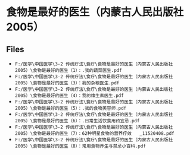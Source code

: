 # 食物是最好的医生（内蒙古人民出版社2005）

## Files

- `F:/医学\中国医学\3-2 传统疗法\食疗\食物是最好的医生（内蒙古人民出版社2005）\食物是最好的医生（1）：.我的蔬菜医生.pdf`
- `F:/医学\中国医学\3-2 传统疗法\食疗\食物是最好的医生（内蒙古人民出版社2005）\食物是最好的医生（3）：我的杂粮医生.pdf`
- `F:/医学\中国医学\3-2 传统疗法\食疗\食物是最好的医生（内蒙古人民出版社2005）\食物是最好的医生（4）：我的维生素医生.pdf`
- `F:/医学\中国医学\3-2 传统疗法\食疗\食物是最好的医生（内蒙古人民出版社2005）\食物是最好的医生（5）：.我的食物美容师.pdf`
- `F:/医学\中国医学\3-2 传统疗法\食疗\食物是最好的医生（内蒙古人民出版社2005）\食物是最好的医生（6）：.日常生活饮食用药宜忌.pdf`
- `F:/医学\中国医学\3-2 传统疗法\食疗\食物是最好的医生（内蒙古人民出版社2005）\食物是最好的医生（7）：62种明星食物的营养疗效   _11520408.pdf`
- `F:/医学\中国医学\3-2 传统疗法\食疗\食物是最好的医生（内蒙古人民出版社2005）\食物是最好的医生（8）：常用食物养生与禁忌小百科.pdf`
